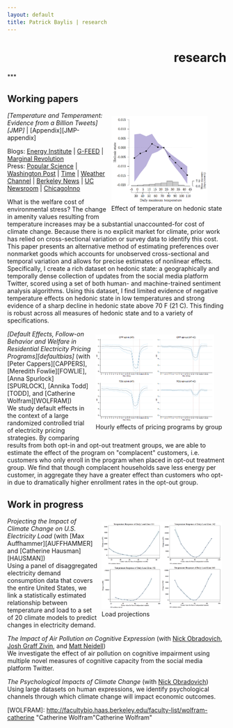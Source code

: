 ```yaml
---
layout: default
title: Patrick Baylis | research
---
```

<h1 align="right">research</h1>
***

## Working papers

<figure style="float:right; margin:10px 10px 10px 10px;">
<img src="images/projects/temptemp4.png" title="Temperature and Temperament" height="200" class="shadow" />
  <figcaption>Effect of temperature on hedonic state</figcaption>
</figure> 
<em>[Temperature and Temperament: Evidence from a Billion Tweets][JMP]</em> | [Appendix][JMP-appendix] 

Blogs: [Energy Institute](https://energyathaas.wordpress.com/2015/12/07/heat-and-happiness/) | [G-FEED](http://www.g-feed.com/2015/12/warming-makes-people-unhappy-evidence.html) | [Marginal Revolution](http://marginalrevolution.com/marginalrevolution/2016/01/do-you-get-grumpy-over-seventy-degrees-fahrenheit.html)<br>
Press: [Popular Science](http://www.popsci.com/science-confirms-obvious-we-hate-being-hot) | [Washington Post](
https://www.washingtonpost.com/news/wonk/wp/2016/01/07/clear-evidence-that-cold-days-are-better-than-hot-ones/) | [Time](http://time.com/4172187/temperature-weather-hot-cold-preferences/) | [Weather Channel](http://www.weather.com/health/news/weather-makes-us-more-miserable) | [Berkeley News](http://news.berkeley.edu/2016/01/11/heat-and-happiness-findings-from-the-twitterverse/) | [UC Newsroom](http://universityofcalifornia.edu/news/what-billion-tweets-tell-us-about-climate-change) | [ChicagoInno](http://chicagoinno.streetwise.co/2016/01/14/global-warming-and-mood-warmer-temperatures-make-us-grumpy/)

<!-- SHORT -->
<!-- Using a geographically and temporally dense corpus of Twitter status updates with nearly half a billion observations, I measure the effect of temperature on human mood, with implications for climate change. -->

<!-- MEDIUM -->
<!-- ? -->

<!-- LONG -->
What is the welfare cost of environmental stress? The change in amenity values resulting from temperature increases may be a substantial unaccounted-for cost of climate change. Because there is no explicit market for climate, prior work has relied on cross-sectional variation or survey data to identify this cost. This paper presents an alternative method of estimating preferences over nonmarket goods which accounts for unobserved cross-sectional and temporal variation and allows for precise estimates of nonlinear effects. Specifically, I create a rich dataset on hedonic state: a geographically and temporally dense collection of updates from the social media platform Twitter, scored using a set of both human- and machine-trained sentiment analysis algorithms. Using this dataset, I find limited evidence of negative temperature effects on hedonic state in low temperatures and strong evidence of a sharp decline in hedonic state above 70 F (21 C). This finding is robust across all measures of hedonic state and to a variety of specifications.

<figure style="float:right; margin:10px 10px 10px 10px;">
<img src="images/projects/defaultbias.png" title="Default Bias" height="200" class="shadow" />
  <figcaption>Hourly effects of pricing programs by group</figcaption>
</figure> 
<em>[Default Effects, Follow-on Behavior and Welfare in Residential Electricity Pricing Programs][defaultbias]</em> (with [Peter Cappers][CAPPERS], [Meredith Fowlie][FOWLIE], [Anna Spurlock][SPURLOCK], [Annika Todd][TODD], and [Catherine Wolfram][WOLFRAM])<br>
We study default effects in the context of a large randomized controlled trial of electricity pricing strategies. By comparing results from both opt-in and opt-out treatment groups, we are able to estimate the effect of the program on "complacent" customers, i.e. customers who only enroll in the program when placed in opt-out treatment group. We find that though complacent households save less energy per customer, in aggregate they have a greater effect than customers who opt-in due to dramatically higher enrollment rates in the opt-out group.

## Work in progress

<figure style="float:right; margin:10px 10px 10px 10px;">
<img src="images/projects/projectload.png" title="Load projections" height="200" class="shadow" />
  <figcaption>Load projections</figcaption>
</figure> 
<em>Projecting the Impact of Climate Change on U.S. Electricity Load</em> (with [Max Auffhammer][AUFFHAMMER] and [Catherine Hausman][HAUSMAN])<br>
Using a panel of disaggregated electricity demand consumption data that covers the entire United States, we link a statistically estimated relationship between temperature and load to a set of 20 climate models to predict changes in electricity demand.

<!-- <span><em>Wildfire and Insurance in a Changing Climate</em></span> (with [Judson Boomhower][BOOMHOWER])<br>
We model and empirically investigate the interaction between spatial spillovers of wildfire prevention and the competitive structure of the fire insurance industry. -->

<span><em>The Impact of Air Pollution on Cognitive Expression</em></span> (with [Nick Obradovich][OBRADOVICH], [Josh Graff Zivin][GRAFFZIVIN], and [Matt Neidell][NEIDELL])<br>
We investigate the effect of air pollution on cognitive impairment using multiple novel measures of cognitive capacity from the social media platform Twitter.

<span><em>The Psychological Impacts of Climate Change</em></span> (with [Nick Obradovich][OBRADOVICH])<br>
Using large datasets on human expressions, we identify psychological channels through which climate change will impact economic outcomes.


<!-- <figure style="float:right; margin:10px 10px 10px 10px;">
<img src="images/projects/respHealth.jpg" title="Refinery pollution and respiratory health" height="200" class="shadow" />
  <figcaption>Respiratory hospital admissions and refinery events</figcaption>
</figure> 
<em>Refinery pollution and respiratory health</em><br>
Petroleum refining is a significant source of air pollutants. Using confidential health data and an original dataset on refinery outages, I estimate the short-term effect of refinery emissions on hospital admissions for respiratory issues.   -->

<!-- <figure style="float:right; margin:10px 10px 10px 10px;">
<img src="images/projects/bike.png" title="Bicycle response" height="200" class="shadow" />
  <figcaption>Bicycle response</figcaption>
</figure> 
<em>Critical Gas: Measuring the Bicycle Usage Response to Gas Prices</em><br>
I construct estimates of the bike usage elasticity to changes in the price of gas, finding that increase in the price of gasoline causes both the number of bicycle riders and the interest in bicycling to increase.  -->

<!-- Co-author links -->

[AUFFHAMMER]: http://www.auffhammer.com/ "Max Auffhammer"
[BOOMHOWER]: https://are.berkeley.edu/candidate/Judson-Boomhower "Judson Boomhower"
[BORENSTEIN]: http://faculty.haas.berkeley.edu/borenste/ "Severin Borenstein"
[CAPPERS]: http://emp.lbl.gov/staff/peter-cappers "Peter Cappers"
[FOWLIE]: http://nature.berkeley.edu/~fowlie/ "Meredith Fowlie"
[GRAFFZIVIN]: http://gps.ucsd.edu/faculty-directory/joshua-graff-zivin.html "Josh Graff Zivin"
[HAUSMAN]: http://fordschool.umich.edu/faculty/catherine-hausman "Catherine Hausman"
[HSIANG]: http://globalpolicy.science/solomon-hsiang/ "Solomon Hsiang"
[NEIDELL]: http://www.columbia.edu/~mn2191/ "Matt Neidell"
[OBRADOVICH]: http://nickobradovich.com/ "Nick Obradovich"
[SPURLOCK]: http://eetd.lbl.gov/people/c-anna-spurlock "Anna Spurlock"
[TODD]: http://www.annikatodd.com/ "Annika Todd"
[WOLFRAM]: http://facultybio.haas.berkeley.edu/faculty-list/wolfram-catherine "Catherine Wolfram"Catherine Wolfram"


<!-- Paper links -->

[defaultbias]: http://conference.nber.org/confer/2015/SI2015/EEE/Cappers_Fowlie_Spurlock_Todd_Wolfram_Baylis.pdf "Default effects"
[JMP]: files/Baylis_JMP.pdf "JMP"
[JMP-appendix]: files/Baylis_JMPAppendix.pdf "JMP Appendix"
